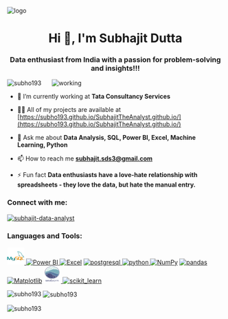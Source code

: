 ![logo](https://plopdo.com/wp-content/uploads/2022/05/cover-photo-of-data-analyst.jpg)
<h1 align="center">Hi 👋, I'm Subhajit Dutta</h1>
<h3 align="center">Data enthusiast from India with a passion for problem-solving and insights!!!</h3>

<img align="right" alt="working" width="400" src="https://media3.giphy.com/media/qgQUggAC3Pfv687qPC/giphy.gif">

<p align="left"> <img src="https://komarev.com/ghpvc/?username=subho193&label=Profile%20views&color=0e75b6&style=flat" alt="subho193" /> </p>

- 🔭 I’m currently working at **Tata Consultancy Services**

- 👨‍💻 All of my projects are available at [https://subho193.github.io/SubhajitTheAnalyst.github.io/](https://subho193.github.io/SubhajitTheAnalyst.github.io/)

- 💬 Ask me about **Data Analysis, SQL, Power BI, Excel, Machine Learning, Python**

- 📫 How to reach me **subhajit.sds3@gmail.com**

- ⚡ Fun fact **Data enthusiasts have a love-hate relationship with spreadsheets - they love the data, but hate the manual entry.**

<h3 align="left">Connect with me:</h3>
<p align="left">
<a href="https://linkedin.com/in/subhajit-data-analyst" target="blank"><img align="center" src="https://raw.githubusercontent.com/rahuldkjain/github-profile-readme-generator/master/src/images/icons/Social/linked-in-alt.svg" alt="subhajit-data-analyst" height="30" width="40" /></a>
</p>

<h3 align="left">Languages and Tools:</h3>
<p align="left"> 

<a href="https://www.mysql.com/" target="_blank" rel="noreferrer"> <img src="https://github.com/subho193/subho193/blob/main/Skills%20LOGO/mysql-logo-removebg-preview.jpg" alt="mysql" width="40" height="40"/> </a>
<a href="https://powerbi.microsoft.com/" target="_blank" rel="noreferrer"><img src="https://images.saasworthy.com/microsoftpowerbidesktop_11508_logo_1667376730_vyfzp.png" alt="Power BI" width="40" height="40"> </a>
<a href="https://www.microsoft.com/en-us/microsoft-365/excel" target="_blank" rel="noreferrer"><img src="https://play-lh.googleusercontent.com/37EzETO6gZyKmCg2kBIFX1e9gkubxZrVa5fHJ6yOaa7VvEShHjKv2RdtwnZt9Sk258s" alt="Excel" width="40" height="40"></a>
<a href="https://www.postgresql.org" target="_blank" rel="noreferrer"> <img src="https://w7.pngwing.com/pngs/173/36/png-transparent-postgresql-logo-computer-software-database-open-source-s-text-head-snout-thumbnail.png" alt="postgresql" width="40" height="40"/> </a>
<a href="https://www.python.org" target="_blank" rel="noreferrer"> <img src="https://qph.cf2.quoracdn.net/main-qimg-28cadbd02699c25a88e5c78d73c7babc" alt="python" width="40" height="40"/> </a>
<a href="https://numpy.org/" target="_blank" rel="noreferrer"><img src="https://user-images.githubusercontent.com/67586773/105040771-43887300-5a88-11eb-9f01-bee100b9ef22.png" alt="NumPy" width="40" height="40"></a> 
<a href="https://pandas.pydata.org/" target="_blank" rel="noreferrer"> <img src="https://www.kindpng.com/picc/m/574-5747046_python-pandas-logo-transparent-hd-png-download.png" alt="pandas" width="40" height="40"/> </a>
<a href="https://matplotlib.org/" target="_blank" rel="noreferrer"><img src="https://storage.googleapis.com/kotakode-prod-public/images/47dbb639-ab0b-4364-9d5f-e92b91ef88a1-matplotlib.jpg" alt="Matplotlib" width="40" height="40"></a>
<a href="https://seaborn.pydata.org/" target="_blank" rel="noreferrer"> <img src="https://github.com/subho193/subho193/blob/main/Skills%20LOGO/seaborn.PNG" alt="seaborn" width="40" height="40"/> </a>
<a href="https://scikit-learn.org/" target="_blank" rel="noreferrer"> <img src="https://vectorseek.com/wp-content/uploads/2023/02/Scikit-learn-Logo-Vector.jpg" alt="scikit_learn" width="40" height="40"/> </a>
 </p>

<p><img align="left" src="https://github-readme-stats.vercel.app/api/top-langs?username=subho193&show_icons=true&locale=en&layout=compact" alt="subho193" /></p>

<p>&nbsp;<img align="center" src="https://github-readme-stats.vercel.app/api?username=subho193&show_icons=true&locale=en" alt="subho193" /></p>

<p><img align="center" src="https://github-readme-streak-stats.herokuapp.com/?user=subho193&" alt="subho193" /></p>
